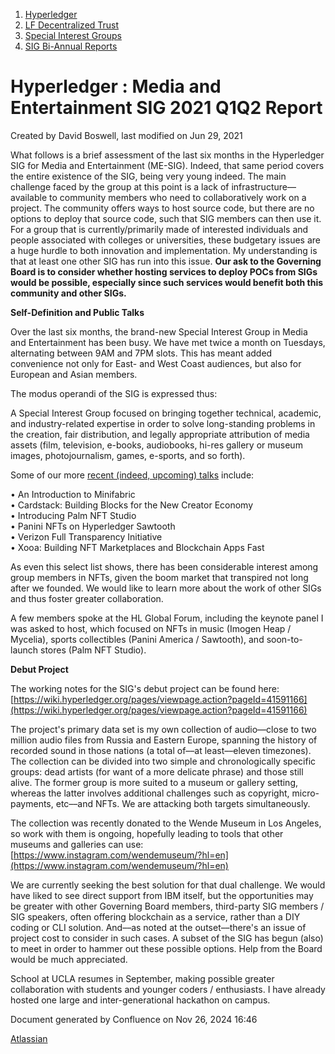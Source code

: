 1. [Hyperledger](index.html)
2. [LF Decentralized Trust](LF-Decentralized-Trust_19595266.html)
3. [Special Interest Groups](Special-Interest-Groups_19595400.html)
4. [SIG Bi-Annual Reports](SIG-Bi-Annual-Reports_19599539.html)

# Hyperledger : Media and Entertainment SIG 2021 Q1Q2 Report

Created by David Boswell, last modified on Jun 29, 2021

What follows is a brief assessment of the last six months in the Hyperledger SIG for Media and Entertainment (ME-SIG). Indeed, that same period covers the entire existence of the SIG, being very young indeed. The main challenge faced by the group at this point is a lack of infrastructure––available to community members who need to collaboratively work on a project. The community offers ways to host source code, but there are no options to deploy that source code, such that SIG members can then use it. For a group that is currently/primarily made of interested individuals and people associated with colleges or universities, these budgetary issues are a huge hurdle to both innovation and implementation. My understanding is that at least one other SIG has run into this issue. **Our ask to the Governing Board is to consider whether hosting services to deploy POCs from SIGs would be possible, especially since such services would benefit both this community and other SIGs.**

**Self-Definition and Public Talks**

Over the last six months, the brand-new Special Interest Group in Media and Entertainment has been busy. We have met twice a month on Tuesdays, alternating between 9AM and 7PM slots. This has meant added convenience not only for East- and West Coast audiences, but also for European and Asian members.

The modus operandi of the SIG is expressed thus:

A Special Interest Group focused on bringing together technical, academic, and industry-related expertise in order to solve long-standing problems in the creation, fair distribution, and legally appropriate attribution of media assets (film, television, e-books, audiobooks, hi-res gallery or museum images, photojournalism, games, e-sports, and so forth).

Some of our more [recent (indeed, upcoming) talks](https://lf-hyperledger.atlassian.net/wiki/display/MESIG/Presentations) include:

• An Introduction to Minifabric  
• Cardstack: Building Blocks for the New Creator Economy  
• Introducing Palm NFT Studio  
• Panini NFTs on Hyperledger Sawtooth  
• Verizon Full Transparency Initiative  
• Xooa: Building NFT Marketplaces and Blockchain Apps Fast

As even this select list shows, there has been considerable interest among group members in NFTs, given the boom market that transpired not long after we founded. We would like to learn more about the work of other SIGs and thus foster greater collaboration.

A few members spoke at the HL Global Forum, including the keynote panel I was asked to host, which focused on NFTs in music (Imogen Heap / Mycelia), sports collectibles (Panini America / Sawtooth), and soon-to-launch stores (Palm NFT Studio).

**Debut Project**

The working notes for the SIG's debut project can be found here: [https://wiki.hyperledger.org/pages/viewpage.action?pageId=41591166](https://wiki.hyperledger.org/pages/viewpage.action?pageId=41591166)

The project's primary data set is my own collection of audio––close to two million audio files from Russia and Eastern Europe, spanning the history of recorded sound in those nations (a total of––at least––eleven timezones). The collection can be divided into two simple and chronologically specific groups: dead artists (for want of a more delicate phrase) and those still alive. The former group is more suited to a museum or gallery setting, whereas the latter involves additional challenges such as copyright, micro-payments, etc––and NFTs. We are attacking both targets simultaneously.

The collection was recently donated to the Wende Museum in Los Angeles, so work with them is ongoing, hopefully leading to tools that other museums and galleries can use: [https://www.instagram.com/wendemuseum/?hl=en](https://www.instagram.com/wendemuseum/?hl=en)

We are currently seeking the best solution for that dual challenge. We would have liked to see direct support from IBM itself, but the opportunities may be greater with other Governing Board members, third-party SIG members / SIG speakers, often offering blockchain as a service, rather than a DIY coding or CLI solution. And––as noted at the outset––there's an issue of project cost to consider in such cases. A subset of the SIG has begun (also) to meet in order to hammer out these possible options. Help from the Board would be much appreciated.

School at UCLA resumes in September, making possible greater collaboration with students and younger coders / enthusiasts. I have already hosted one large and inter-generational hackathon on campus.

Document generated by Confluence on Nov 26, 2024 16:46

[Atlassian](http://www.atlassian.com/)
